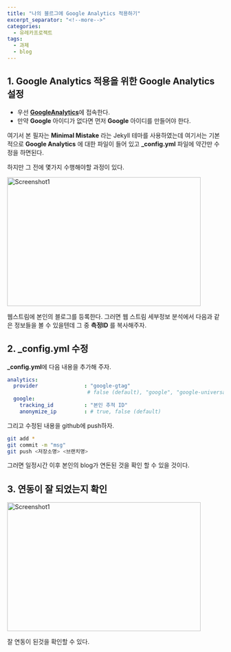 ```yaml
---
title: "나의 블르그에 Google Analytics 적용하기"
excerpt_separator: "<!--more-->"
categories:
  - 유레카프로젝트
tags:
  - 과제
  - blog
---
```


## __1. Google Analytics 적용을 위한 Google Analytics 설정__
[GoogleAnalyticsLink]: https://analytics.google.com/analytics/web/provision/#/provision

<!--more-->

 * 우선 [__GoogleAnalytics__][GoogleAnalyticsLink]에 접속한다.
 * 만약 __Google__ 아이디가 없다면 먼저 __Google__ 아이디를 만들어야 한다.

 여기서 본 필자는 __Minimal Mistake__ 라는 Jekyll 테마를 사용하였는데 여기서는 기본적으로 __Google Analytics__ 에 대한 파일이 들어 있고 **_config.yml** 파일에 약간만 수정을 하면된다.

 하지만 그 전에 몇가지 수행해야할 과정이 있다.

<img src="/Users/isangbaeg/blog/assets/images/GASC1.png" width="450px" height="300px" title="px(픽셀) 크기 설정" alt="Screenshot1"></img><br/>

웹스트림에 본인의 블로그를 등록한다.
그러면 웹 스트림 세부정보 분석에서 다음과 같은 정보들을 볼 수 있을텐데 그 중 __측정ID__ 를 복사해주자.

## __2. **_config.yml** 수정__
**_config.yml**에 다음 내용을 추가해 주자.
``` YAML
analytics:
  provider               : "google-gtag" 
                          # false (default), "google", "google-universal", "google-gtag", "custom"
  google:
    tracking_id          : "본인 추적 ID"
    anonymize_ip         : # true, false (default)
```

그리고 수정된 내용을 github에 push하자.

```bash
git add *
git commit -m "msg"
git push <저장소명> <브랜치명>
```

그러면 일정시간 이후 본인의 blog가 연돈된 것을 확인 할 수 있을 것이다.

## __3. 연동이 잘 되었는지 확인__

<img src="/Users/isangbaeg/blog/assets/images/GASC2.png" width="450px" height="300px" title="px(픽셀) 크기 설정" alt="Screenshot1"></img><br/>

잘 연동이 된것을 확인할 수 있다.
